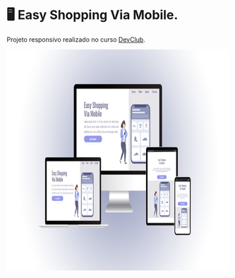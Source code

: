 # 🖥 Easy Shopping Via Mobile.

Projeto responsivo realizado no curso <a href="https://rodolfomori.com.br/devclub/" target="_blank">DevClub</a>.
<br>

<img height= 500px src="./assets/mockup.png">
